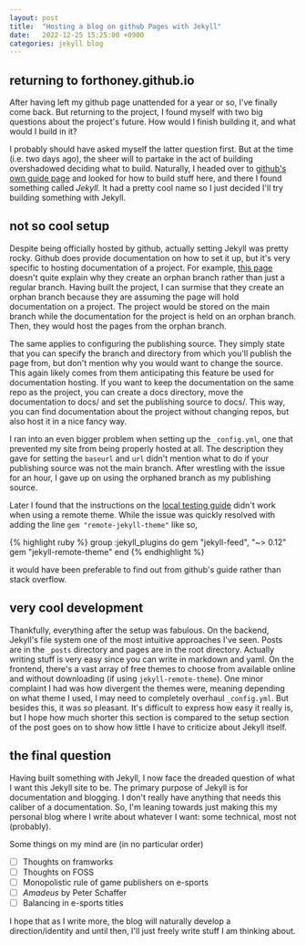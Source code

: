 ```yaml
---
layout: post
title:  "Hosting a blog on github Pages with Jekyll"
date:   2022-12-25 15:25:00 +0900
categories: jekyll blog
---
```

## returning to forthoney.github.io
After having left my github page unattended for a year or so, I've finally come back. But returning to the project, I found myself with two big questions about the project's future. How would I finish building it, and what would I build in it?

I probably should have asked myself the latter question first. But at the time (i.e. two days ago), the sheer will to partake in the act of building overshadowed deciding what to build. Naturally, I headed over to [github's own guide page](https://pages.github.com/) and looked for how to build stuff here, and there I found something called *Jekyll*. It had a pretty cool name so I just decided I'll try building something with Jekyll.

## not so cool setup
Despite being officially hosted by github, actually setting Jekyll was pretty rocky. Github does provide documentation on how to set it up, but it's very specific to hosting documentation of a project. For example, [this page](https://docs.github.com/en/pages/setting-up-a-github-pages-site-with-jekyll/creating-a-github-pages-site-with-jekyll) doesn't quite explain why they create an orphan branch rather than just a regular branch. Having built the project, I can surmise that they create an orphan branch because they are assuming the page will hold documentation on a project. The project would be stored on the main branch while the documentation for the project is held on an orphan branch. Then, they would host the pages from the orphan branch.

The same applies to configuring the publishing source. They simply state that you can specify the branch and directory from which you'll publish the page from, but don't mention why you would want to change the source. This again likely comes from them anticipating this feature be used for documentation hosting. If you want to keep the documentation on the same repo as the project, you can create a docs directory, move the documentation to docs/ and set the publishing source to docs/. This way, you can find documentation about the project without changing repos, but also host it in a nice fancy way.

I ran into an even bigger problem when setting up the `_config.yml`, one that prevented my site from being properly hosted at all. The description they gave for setting the `baseurl` and `url` didn't mention what to do if your publishing source was not the main branch. After wrestling with the issue for an hour, I gave up on using the orphaned branch as my publishing source.

Later I found that the instructions on the [local testing guide](https://docs.github.com/en/pages/setting-up-a-github-pages-site-with-jekyll/testing-your-github-pages-site-locally-with-jekyll) didn't work when using a remote theme. While the issue was quickly resolved with adding the line `gem "remote-jekyll-theme"` like so,

{% highlight ruby %}
group :jekyll_plugins do
  gem "jekyll-feed", "~> 0.12"
  gem "jekyll-remote-theme"
end
{% endhighlight %}

it would have been preferable to find out from github's guide rather than stack overflow.

## very cool development
Thankfully, everything after the setup was fabulous. On the backend, Jekyll's file system one of the most intuitive approaches I've seen. Posts are in the `_posts` directory and pages are in the root directory. Actually writing stuff is very easy since you can write in markdown and yaml. On the frontend, there's a vast array of free themes to choose from available online and without downloading (if using `jekyll-remote-theme`). One minor complaint I had was how divergent the themes were, meaning depending on what theme I used, I may need to completely overhaul `_config.yml`. But besides this, it was *so* pleasant. It's difficult to express how easy it really is, but I hope how much shorter this section is compared to the setup section of the post goes on to show how little I have to criticize about Jekyll itself.

## the final question
Having built something with Jekyll, I now face the dreaded question of what I want this Jekyll site to be. The primary purpose of Jekyll is for documentation and blogging. I don't really have anything that needs this caliber of a documentation. So, I'm leaning towards just making this my personal blog where I write about whatever I want: some technical, most not (probably).

Some things on my mind are (in no particular order)
- [ ] Thoughts on framworks
- [ ] Thoughts on FOSS
- [ ] Monopolistic rule of game publishers on e-sports
- [ ] *Amadeus* by Peter Schaffer
- [ ] Balancing in e-sports titles

I hope that as I write more, the blog will naturally develop a direction/identity and until then, I'll just freely write stuff I am thinking about.